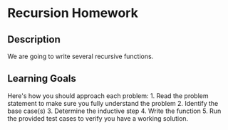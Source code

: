 # Recursion Homework

## Description
We are going to write several recursive functions. 

## Learning Goals
Here's how you should approach each problem: 1. Read the problem statement to make sure you fully understand the problem 2. Identify the base case(s) 3. Determine the inductive step 4. Write the function 5. Run the provided test cases to verify you have a working solution.